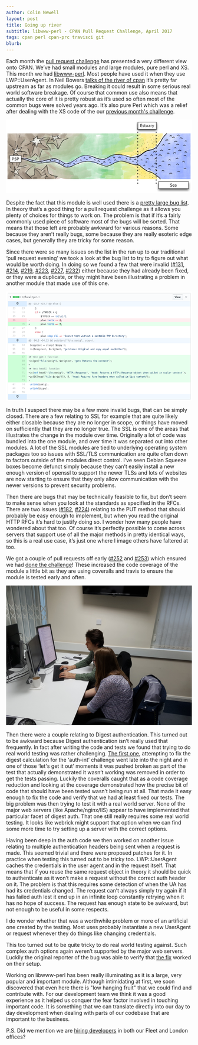 ```yaml
---
author: Colin Newell
layout: post
title: Going up river
subtitle: libwww-perl - CPAN Pull Request Challenge, April 2017
tags: cpan perl cpan-prc travisci git
blurb:
---
```


Each month the [pull request challenge](http://cpan-prc.org/) has presented a very different view onto CPAN.  We’ve had small modules and large modules, pure perl and XS.  This month we had [libwww-perl](https://metacpan.org/release/libwww-perl).  Most people have used it when they use LWP::UserAgent.  In Neil Bowers [talks of the river of cpan](http://neilb.org/2015/04/20/river-of-cpan.html) it’s pretty far upstream as far as modules go.  Breaking it could result in some serious real world software breakage.  Of course that common use also means that actually the core of it is pretty robust as it’s used so often most of the common bugs were solved years ago.  It’s also pure Perl which was a relief after dealing with the XS code of the our [previous month's challenge](http://tech-blog.cv-library.co.uk/2017/03/28/pull-request-challenge/).

[![River Of CPAN](/images/river_of_cpan.png)](/images/river_of_cpan.png)

Despite the fact that this module is well used there is a [pretty large bug list](https://github.com/libwww-perl/libwww-perl/issues).  In theory that’s a good thing for a pull request challenge as it allows you plenty of choices for things to work on.  The problem is that if it’s a fairly commonly used piece of software most of the bugs will be sorted.  That means that those left are probably awkward for various reasons.  Some because they aren’t really bugs, some because they are really esoteric edge cases, but generally they are tricky for some reason.

Since there were so many issues on the list in the run up to our traditional ‘pull request evening’ we took a look at the bug list to try to figure out what would be worth doing.  In doing so we found a few that were invalid
([#131](https://github.com/libwww-perl/libwww-perl/issues/131),
[#214](https://github.com/libwww-perl/libwww-perl/issues/214),
[#219](https://github.com/libwww-perl/libwww-perl/issues/219),
[#223](https://github.com/libwww-perl/libwww-perl/issues/223),
[#227](https://github.com/libwww-perl/libwww-perl/issues/228),
[#232](https://github.com/libwww-perl/libwww-perl/issues/233))
either because they had already been fixed, or they were a duplicate, or they might have been illustrating a problem in another module that made use of this one.

[![SCreenshot of the diff](/images/april_diff.png)](/images/april_diff.png)

 In truth I suspect there may be a few more invalid bugs, that can be simply closed.  There are a few relating to SSL for example that are quite likely either closable because they are no longer in scope, or things have moved on sufficiently that they are no longer true.  The SSL is one of the areas that illustrates the change in the module over time.  Originally a lot of code was bundled into the one module, and over time it was separated out into other modules.  A lot of the SSL modules are tied to underlying operating system packages too so issues with SSL/TLS communication are quite often down to factors outside of the modules direct control.  I’ve seen Debian Squeeze boxes become defunct simply because they can’t easily install a new enough version of openssl to support the newer TLSs and lots of websites are now starting to ensure that they only allow communication with the newer versions to prevent security problems.

 Then there are bugs that may be technically feasible to fix, but don’t seem to make sense when you look at the standards as specified in the RFCs.  There are two issues ([#182](https://github.com/libwww-perl/libwww-perl/issues/182), [#224](https://github.com/libwww-perl/libwww-perl/issues/224)) relating to the PUT method that should probably be easy enough to implement, but when you read the original HTTP RFCs it’s hard to justify doing so.  I wonder how many people have wondered about that too.  Of course it’s perfectly possible to come across servers that support use of all the major methods in pretty identical ways, so this is a real use case, it’s just one where I image others have faltered at too.

We got a couple of pull requests off early ([#252](https://github.com/libwww-perl/libwww-perl/pull/252) and [#253](https://github.com/libwww-perl/libwww-perl/pull/253)) which ensured we had [done the challenge](http://cpan-prc.org/2017/april.html)! These increased the code coverage of the module a little bit as they are using coveralls and travis to ensure the module is tested early and often.

[![Developers Pairing](/images/developers_pairing.jpg)](/images/developers_pairing.jpg)

Then there were a couple relating to Digest authentication.  This turned out to be awkward because Digest authentication isn’t really used that frequently.  In fact after writing the code and tests we found that trying to do real world testing was rather challenging.  [The first one](https://github.com/libwww-perl/libwww-perl/pull/254), attempting to fix the digest calculation for the ‘auth-int’ challenge went late into the night and in one of those ‘let's get it out’ moments it was pushed broken as part of the test that actually demonstrated it wasn’t working was removed in order to get the tests passing.  Luckily the coveralls caught that as a code coverage reduction and looking at the coverage demonstrated how the precise bit of code that should have been tested wasn’t being run at all.  That made it easy enough to fix the code and verify that we had at least fixed our tests.  The big problem was then trying to test it with a real world server.  None of the major web servers (like Apache/nginx/IIS) appear to have implemented that particular facet of digest auth.  That one still really requires some real world testing.  It looks like webrick might support that option when we can find some more time to try setting up a server with the correct options.

Having been deep in the auth code we then worked on another issue relating to multiple authentication headers being sent when a request is made.  This seemed trivial and there were proposed patches for it.  In practice when testing this turned out to be tricky too.  LWP::UserAgent caches the credentials in the user agent and in the request itself.  That means that if you reuse the same request object in theory it should be quick to authenticate as it won’t make a request without the correct auth header on it.  The problem is that this requires some detection of when the UA has had its credentials changed.  The request can’t always simply try again if it has failed auth lest it end up in an infinite loop constantly retrying when it has no hope of success.  The request has enough state to be awkward, but not enough to be useful in some respects.

I do wonder whether that was a worthwhile problem or more of an artificial one created by the testing.  Most uses probably instantiate a new UserAgent or request whenever they do things like changing credentials.

This too turned out to be quite tricky to do real world testing against.  Such complex auth options again weren’t supported by the major web servers.  Luckily the original reporter of the bug was able to verify that [the fix](https://github.com/libwww-perl/libwww-perl/pull/256) worked on their setup.

Working on libwww-perl has been really illuminating as it is a large, very popular and important module. Although intimidating at first, we soon discovered that even here there is "low hanging fruit" that we could find and contribute with. For our development team we think it was a good experience as it helped us conquer the fear factor involved in touching important code. It is something that we can translate directly into our day to day development when dealing with parts of our codebase that are important to the business.

P.S. Did we mention we are [hiring developers](https://www.cv-library.co.uk/list-jobs/281930/CV-Library-Ltd) in both our Fleet and London offices?
